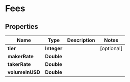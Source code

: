 

# Fees

## Properties

Name | Type | Description | Notes
------------ | ------------- | ------------- | -------------
**tier** | **Integer** |  |  [optional]
**makerRate** | **Double** |  | 
**takerRate** | **Double** |  | 
**volumeInUSD** | **Double** |  | 




